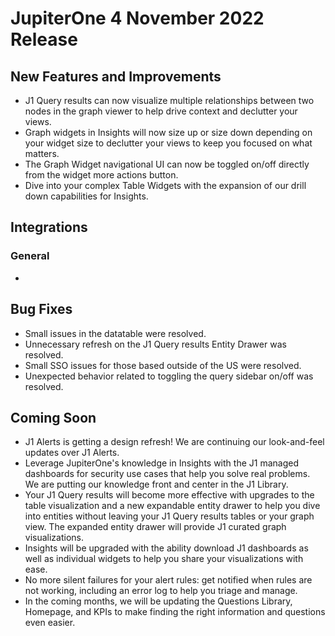 # JupiterOne 4 November 2022 Release

## New Features and Improvements
-  J1 Query results can now visualize multiple relationships between two nodes in the graph viewer to help drive context and declutter your views.
-  Graph widgets in Insights will now size up or size down depending on your widget size to declutter your views to keep you focused on what matters.
-  The Graph Widget navigational UI can now be toggled on/off directly from the widget more actions button. 
-  Dive into your complex Table Widgets with the expansion of our drill down capabilities for Insights. 

## Integrations
### General
  - 



## Bug Fixes
- Small issues in the datatable were resolved. 
- Unnecessary refresh on the J1 Query results Entity Drawer was resolved.
- Small SSO issues for those based outside of the US were resolved. 
- Unexpected behavior related to toggling the query sidebar on/off was resolved. 



## Coming Soon
- J1 Alerts is getting a design refresh! We are continuing our look-and-feel updates over J1 Alerts. 
- Leverage JupiterOne's knowledge in Insights with the J1 managed dashboards for security use cases that help you solve real problems. We are putting our knowledge front and center in the J1 Library. 
- Your J1 Query results will become more effective with upgrades to the table visualization and a new expandable entity drawer to help you dive into entities without leaving your J1 Query results tables or your graph view. The expanded entity drawer will provide J1 curated graph visualizations.
- Insights will be upgraded with the ability download J1 dashboards as well as individual widgets to help you share your visualizations with ease. 
- No more silent failures for your alert rules: get notified when rules are not working, including an error log to help you triage and manage. 
- In the coming months, we will be updating the Questions Library, Homepage, and KPIs to make finding the right information and questions even easier.
